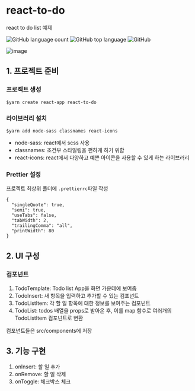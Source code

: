 # react-to-do

react to do list 예제

![GitHub language count](https://img.shields.io/github/languages/count/sewonkimm/react-to-do)
![GitHub top language](https://img.shields.io/github/languages/top/sewonkimm/react-to-do)
![GitHub](https://img.shields.io/github/license/sewonkimm/react-to-do)

![image](https://user-images.githubusercontent.com/30452963/80366637-8be17e80-88c4-11ea-9e6e-9103beb6deb1.png)

## 1. 프로젝트 준비

### 프로젝트 생성

`$yarn create react-app react-to-do`

### 라이브러리 설치

`$yarn add node-sass classnames react-icons`

- node-sass: react에서 scss 사용
- classnames: 조건부 스타일링을 편하게 하기 위함
- react-icons: react에서 다양하고 예쁜 아이콘을 사용할 수 있게 하는 라이브러리

### Prettier 설정

프로젝트 최상위 폴더에 `.prettierrc`파일 작성

```
{
  "singleQuote": true,
  "semi": true,
  "useTabs": false,
  "tabWidth": 2,
  "trailingComma": "all",
  "printWidth": 80
}
```

## 2. UI 구성

### 컴포넌트

1. TodoTemplate: Todo list App을 화면 가운데에 보여줌
2. TodoInsert: 새 항목을 입력하고 추가할 수 있는 컴포넌트
3. TodoListItem: 각 할 일 항목에 대한 정보를 보여주는 컴포넌트
4. TodoList: todos 배열을 props로 받아온 후, 이를 map 함수로 여러개의 TodoListItem 컴포넌트로 변환

컴포넌트들은 src/components에 저장

## 3. 기능 구현

1. onInsert: 할 일 추가
2. onRemove: 할 일 삭제
3. onToggle: 체크박스 체크
